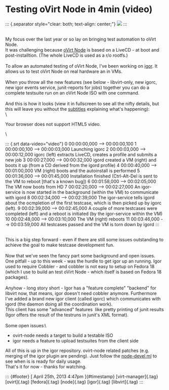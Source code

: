 Testing oVirt Node in 4min (video)
==================================

::: {.separator style="clear: both; text-align: center;"}
[![](http://2.bp.blogspot.com/-GK2s1ogdEuI/UKJIFZmTE8I/AAAAAAAAAIo/DHpDSi9ZLGY/s1600/favicon.png)](http://2.bp.blogspot.com/-GK2s1ogdEuI/UKJIFZmTE8I/AAAAAAAAAIo/DHpDSi9ZLGY/s1600/favicon.png)
:::

\
My focus over the last year or so lay on bringing test automation to
oVirt Node.\
It was challenging because [oVirt Node](http://www.ovirt.org/Node) is
based on a LiveCD - at boot and post-installtion. (The whole LiveCD is
used as a r/o rootfs.)\
\
To allow an automated testing of oVirt Node, I've been working on
[igor](https://gitorious.org/ovirt/igord). It allows us to test oVirt
Node on real hardware an in VMs.\
\
When you throw all the new features (see below - libvirt-only, new
igorc, new igor events service, junit-reports for jobs) together you can
do a complete testsuite run on an oVirt Node ISO with one command.\
\
And this is how it looks (view it in fullscreen to see all the nifty
details, but this will leave you without the
[subtitles](http://fabiand.fedorapeople.org/igor/Bildschirmaufzeichnung%20von%2025.04.2013%2013:28:28.webm.srt)
explaining what's happening):\
\

Your browser does not support HTML5 video.

\

::: {.srt data-video="video"}
0 00:00:00,000 --\> 00:00:00,100 1 00:00:00,100 --\> 00:00:03,000
Launching igorc 2 00:00:03,000 --\> 00:00:12,000 igorc (left) extracts
LiveCD, creates a profile and submits a new job 3 00:00:27,000 --\>
00:00:32,000 igord created a VM (right) and boots it up (from a CD
derived from the igord profile) 4 00:00:40,000 --\> 00:01:00,000 VM
(right) boots and the autoinstall is performed 5 00:01:36,000 --\>
00:01:45,000 Installation finished (Ctrl-Alt-Del is sent to the VM to
reboot \[that's a known bug\]) 6 00:01:58,000 --\> 00:02:05,000 The VM
now boots from HD 7 00:02:20,000 --\> 00:02:27,000 An igor-service is
now started in the background (within the VM) to communicate with igord
8 00:02:34,000 --\> 00:02:39,000 The igor-service tells igord about the
ocmpletion of the first testcase, which is then picked up by igorc
(left). 9 00:02:39,000 --\> 00:02:45,000 A couple of more testcases were
completed (left) and a reboot is initiated (by the igor-service within
the VM) 10 00:02:48,000 --\> 00:03:10,000 The VM (right) reboots 11
00:03:46,000 --\> 00:03:59,000 All testcases passed and the VM is torn
down by igord
:::

\
This is a big step forward - even if there are still some issues
outstanding to achieve the goal to make testcase development fun.\
\
Now that we've seen the fancy part some background and open issues.\
One pitfall - up to this week - was the hurdle to get igor up an
running. Igor used to require Cobbler - and cobbler is not easy to setup
on Fedora 18 (which I use to build an test oVirt Node - which itself is
based on Fedora 18 packages).\
\
Anyhow - long story short - Igor has a "feature complete" "backend" for
libvirt now, that means, igor doesn't need cobbler anymore. Furthermore
I've added a brand new igor client (called igorc) which communicates
with igord (the daemon doing all the coordination work).\
This client has some "advanced" features  like pretty printing of junit
results (Igor offers the result of the testruns in junit's XML format).\
\
Some open issues:\

-   ovirt-node needs a target to build a testable ISO
-   igor needs a feature to upload testsuites from the client side

All of this is up in the igor repository. ovirt-node related patches
(e.g. merging of the igor plugin are pending). Just follow the
[node-devel ml](http://lists.ovirt.org/pipermail/node-devel/) to see
when is is ready for daily usage.\
That's it for now - thanks for watching.

::: {#footer}
[ April 25th, 2013 4:47pm ]{#timestamp} [virt-manager]{.tag}
[ovirt]{.tag} [fedora]{.tag} [node]{.tag} [igor]{.tag} [libvirt]{.tag}
:::
